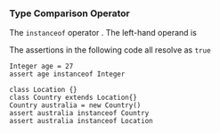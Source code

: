 ### Type Comparison Operator

The `instanceof` operator . The left-hand operand is 

The assertions in the following code all resolve as `true`

    Integer age = 27
    assert age instanceof Integer
    
    class Location {}
    class Country extends Location{}
    Country australia = new Country()
    assert australia instanceof Country
    assert australia instanceof Location